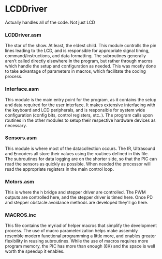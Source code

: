 # LCDDriver
Actually handles all of the code. Not just LCD

### LCDDriver.asm
The star of the show. At least, the eldest child. This module controlls the pin lines leading to the LCD, and is responsible for appropriate signal timing, command/instructions, and data formatting. 
The subroutines generally aren't called directly elsewhere in the program, but rather through macros which handle the setup and configuration as needed. This was mostly done to take advantage of parameters
in macros, which facilitate the coding process.

### Interface.asm
This module is the main entry point for the program, as it contains the setup and data required for the user interface. It makes extensive interfacing with the keyboard
and LCD peripherals, and is responsible for system wide configuration (config bits, control registers, etc..). The program calls upon routines in the other modules 
to setup their respective hardware devices as necessary. 

### Sensors.asm
This module is where most of the datacollection occurs. The IR, Ultrasound and Encoders all store their values using the routines defined
in this file. The subroutines for data logging are on the shorter side, so that the PIC can read the sensors as quickly as possible. When needed the processor
will read the appropriate registers in the main control loop. 

### Motors.asm
This is where the h bridge and stepper driver are controlled. The PWM outputs are controlled here, and the stepper driver is timed here. 
Once PD and stepper obstacle avoidance methods are developed they'll go here. 

### MACROS.inc
This file contains the myriad of helper macros that simplify the development process. The use of macro parameterization helps make 
assembly resemble modern functional programming a little more, and enables greater flexibility in reusing subroutines. While the use of macros
requires more program memory, the PIC has more than enough (8K) and the space is well worth the speedup it enables. 
